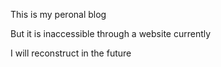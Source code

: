 This is my peronal blog  

But it is inaccessible through a website currently  

I will reconstruct in the future


